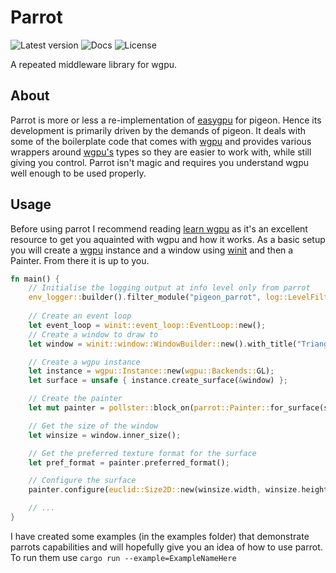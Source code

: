 # Parrot

![Latest version](https://img.shields.io/crates/v/pigeon-parrot?style=flat-square)
![Docs](https://img.shields.io/docsrs/pigeon-parrot?style=flat-square)
![License](https://img.shields.io/crates/l/pigeon-parrot?style=flat-square)

A repeated middleware library for wgpu.

## About
Parrot is more or less a re-implementation of [easygpu](https://github.com/khonsulabs/easygpu) for pigeon. Hence its development is primarily driven by the demands of pigeon. It deals with some of the boilerplate code that comes with [wgpu](https://crates.io/crates/wgpu) and provides various wrappers around [wgpu's](https://crates.io/crates/wgpu) types so they are easier to work with, while still giving you control. Parrot isn't magic and requires you understand wgpu well enough to be used properly.

## Usage
Before using parrot I recommend reading [learn wgpu](https://sotrh.github.io/learn-wgpu/#what-is-wgpu) as it's an excellent resource to get you aquainted with wgpu and how it works. As a basic setup you will create a [wgpu](https://crates.io/crates/wgpu) instance and a window using [winit](https://crates.io/crates/winit) and then a Painter. From there it is up to you.
```rust
fn main() {
    // Initialise the logging output at info level only from parrot
    env_logger::builder().filter_module("pigeon_parrot", log::LevelFilter::Info).init();
    
    // Create an event loop
    let event_loop = winit::event_loop::EventLoop::new();
    // Create a window to draw to
    let window = winit::window::WindowBuilder::new().with_title("Triangle :D").build(&event_loop).unwrap();

    // Create a wgpu instance
    let instance = wgpu::Instance::new(wgpu::Backends::GL);
    let surface = unsafe { instance.create_surface(&window) };

    // Create the painter
    let mut painter = pollster::block_on(parrot::Painter::for_surface(surface, &instance, 1)).unwrap();

    // Get the size of the window
    let winsize = window.inner_size();

    // Get the preferred texture format for the surface
    let pref_format = painter.preferred_format();

    // Configure the surface
    painter.configure(euclid::Size2D::new(winsize.width, winsize.height), wgpu::PresentMode::Fifo, pref_format);

    // ...
}
```
I have created some examples (in the examples folder) that demonstrate parrots capabilities and will hopefully give you an idea of how to use parrot. To run them use `cargo run --example=ExampleNameHere`